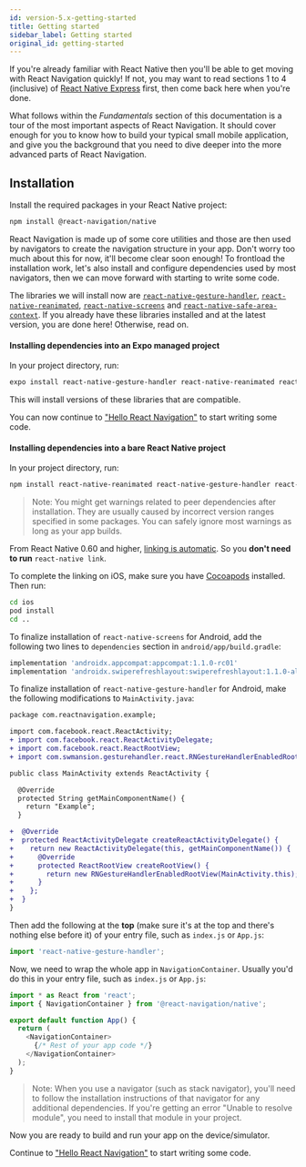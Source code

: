 ```yaml
---
id: version-5.x-getting-started
title: Getting started
sidebar_label: Getting started
original_id: getting-started
---
```


If you're already familiar with React Native then you'll be able to get moving with React Navigation quickly! If not, you may want to read sections 1 to 4 (inclusive) of [React Native Express](http://reactnativeexpress.com/) first, then come back here when you're done.

What follows within the _Fundamentals_ section of this documentation is a tour of the most important aspects of React Navigation. It should cover enough for you to know how to build your typical small mobile application, and give you the background that you need to dive deeper into the more advanced parts of React Navigation.

## Installation

Install the required packages in your React Native project:

```sh
npm install @react-navigation/native
```

React Navigation is made up of some core utilities and those are then used by navigators to create the navigation structure in your app. Don't worry too much about this for now, it'll become clear soon enough! To frontload the installation work, let's also install and configure dependencies used by most navigators, then we can move forward with starting to write some code.

The libraries we will install now are [`react-native-gesture-handler`](https://github.com/software-mansion/react-native-gesture-handler), [`react-native-reanimated`](https://github.com/software-mansion/react-native-reanimated), [`react-native-screens`](https://github.com/kmagiera/react-native-screens) and [`react-native-safe-area-context`](https://github.com/th3rdwave/react-native-safe-area-context). If you already have these libraries installed and at the latest version, you are done here! Otherwise, read on.

#### Installing dependencies into an Expo managed project

In your project directory, run:

```sh
expo install react-native-gesture-handler react-native-reanimated react-native-screens react-native-safe-area-context @react-native-community/masked-view
```

This will install versions of these libraries that are compatible.

You can now continue to ["Hello React Navigation"](hello-react-navigation.html) to start writing some code.

#### Installing dependencies into a bare React Native project

In your project directory, run:

```sh
npm install react-native-reanimated react-native-gesture-handler react-native-screens react-native-safe-area-context @react-native-community/masked-view
```

> Note: You might get warnings related to peer dependencies after installation. They are usually caused by incorrect version ranges specified in some packages. You can safely ignore most warnings as long as your app builds.

From React Native 0.60 and higher, [linking is automatic](https://github.com/react-native-community/cli/blob/master/docs/autolinking.md). So you **don't need to run** `react-native link`.

To complete the linking on iOS, make sure you have [Cocoapods](https://cocoapods.org/) installed. Then run:

```sh
cd ios
pod install
cd ..
```

To finalize installation of `react-native-screens` for Android, add the following two lines to `dependencies` section in `android/app/build.gradle`:

```gradle
implementation 'androidx.appcompat:appcompat:1.1.0-rc01'
implementation 'androidx.swiperefreshlayout:swiperefreshlayout:1.1.0-alpha02'
```

To finalize installation of `react-native-gesture-handler` for Android, make the following modifications to `MainActivity.java`:

```diff
package com.reactnavigation.example;

import com.facebook.react.ReactActivity;
+ import com.facebook.react.ReactActivityDelegate;
+ import com.facebook.react.ReactRootView;
+ import com.swmansion.gesturehandler.react.RNGestureHandlerEnabledRootView;

public class MainActivity extends ReactActivity {

  @Override
  protected String getMainComponentName() {
    return "Example";
  }

+  @Override
+  protected ReactActivityDelegate createReactActivityDelegate() {
+    return new ReactActivityDelegate(this, getMainComponentName()) {
+      @Override
+      protected ReactRootView createRootView() {
+        return new RNGestureHandlerEnabledRootView(MainActivity.this);
+      }
+    };
+  }
}
```

Then add the following at the **top** (make sure it's at the top and there's nothing else before it) of your entry file, such as `index.js` or `App.js`:

```js
import 'react-native-gesture-handler';
```

Now, we need to wrap the whole app in `NavigationContainer`. Usually you'd do this in your entry file, such as `index.js` or `App.js`:

```js
import * as React from 'react';
import { NavigationContainer } from '@react-navigation/native';

export default function App() {
  return (
    <NavigationContainer>
      {/* Rest of your app code */}
    </NavigationContainer>
  );
}
```

> Note: When you use a navigator (such as stack navigator), you'll need to follow the installation instructions of that navigator for any additional dependencies. If you're getting an error "Unable to resolve module", you need to install that module in your project.

Now you are ready to build and run your app on the device/simulator.

Continue to ["Hello React Navigation"](hello-react-navigation.html) to start writing some code.
